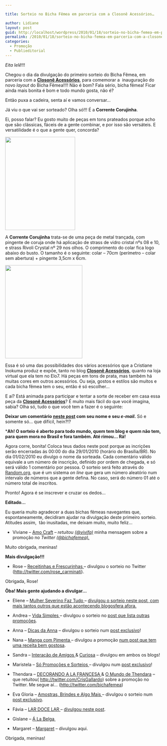 ```yaml
---

title: Sorteio no Bicha Fêmea em parceria com a Closonê Acessórios…

author: Lidiane
layout: post
guid: http://localhost/wordpress/2010/01/18/sorteio-no-bicha-femea-em-parceria-com-a-closone-acessorios/
permalink: /2010/01/18/sorteio-no-bicha-femea-em-parceria-com-a-closone-acessorios/
categories:
  - Promoção
  - Publieditorial
---
```

_Eita lelê_!!!

Chegou o dia da divulgação do primeiro sorteio do Bicha Fêmea, em parceria com a **<a href="http://closone.blogspot.com/" target="_blank">Closonê Acessórios</a>**, para comemorar a  inauguração do novo _layout_ do Bicha Fêmea!!!! Não é bom? Fala sério, bicha fêmea! Ficar ainda mais bonita é bom e todo mundo gosta, não é?

Então puxa a cadeira, senta aí e vamos conversar…

<!--more-->

Já viu o que vai ser sorteado? Olha só!!! É a **Corrente Corujinha**.

Ei, posso falar? Eu gosto muito de peças em tons prateados porque acho que são clássicas, fáceis de a gente combinar, e por isso são versáteis. E versatilidade é o que a gente quer, concorda?

[<img class="aligncenter size-medium wp-image-4129" title="1209B_(1)[1]" src="http://www.trololodemulher.com.br/blog/wp-content/uploads/2010/01/1209B_11-225x300.jpg" alt="" width="225" height="300" />](http://www.trololodemulher.com.br/blog/wp-content/uploads/2010/01/1209B_11.jpg)

A **Corrente Corujinha** trata-se de uma peça de metal trançada, com pingente de coruja onde há aplicação de strass de vidro cristal nºs 08 e 10, e strass Rivoli Crystal nº 29 nos olhos. O comprimento do colar fica logo abaixo do busto. O tamanho é o seguinte: colar &#8211; 70cm (perímetro &#8211; colar sem abertura) + pingente 3,5cm x 6cm.

[<img class="aligncenter size-medium wp-image-4130" title="1209B_(2)[1]" src="http://www.trololodemulher.com.br/blog/wp-content/uploads/2010/01/1209B_21-248x300.jpg" alt="" width="248" height="300" />](http://www.trololodemulher.com.br/blog/wp-content/uploads/2010/01/1209B_21.jpg)

Essa é só uma das possibilidades dos vários acessórios que a Cristiane Inokuma produz e expõe, tanto no blog **<a href="http://closone.blogspot.com/" target="_blank">Closonê Acessórios</a>**, quanto na loja virtual que ela tem no Elo7. Há peças em tons de prata, mas também há muitas cores em outros acessórios. Ou seja, gostos e estilos são muitos e cada bicha fêmea tem o seu, então é só escolher…

E aí? Está animada para participar e tentar a sorte de receber em casa essa peça da **<a href="http://closone.blogspot.com/" target="_blank">Closonê Acessórios</a>**? É muito mais fácil do que você imagina, sabia? Olha só, tudo o que você tem a fazer é o seguinte:

**Deixar um comentário <span style="text-decoration: underline;">neste post</span> com seu nome e seu _e-mail_.** Só e somente só… que difícil, hein?!?

***Ah! O sorteio é aberto para todo mundo, quem tem blog e quem não tem, para quem mora no Brasil e fora também. Até rimou… Rá!**

Agora corre, bonita! Coloca teus dados neste post porque as incrições serão encerradas ás 00:00 do dia 29/01/2010 (horário do Brasília/BR). No dia 01/02/2010 eu divulgo o nome da sorteada. Cada comentário válido equivale a um número de inscrição, definido por ordem de chegada, e só será válido 1 comentário por pessoa. O sorteio será feito através do <a href="http://www.random.org/" target="_blank">Random.org</a>, que é um sistema _on line_ que gera um número aleatório num intervalo de números que a gente defina. No caso, será do número 01 até o número total de inscritos.

Pronto! Agora é se inscrever e cruzar os dedos…

**Editado…**

Eu queria muito agradecer a duas bichas fêmeas navegantes que, espontaneamente, decidiram ajudar na divulgação deste primeiro sorteio. Atitudes assim,  tão inusitadas, me deixam muito, muito feliz…

* Viviane – <a href="http://amocraft.blogspot.com/" target="_blank">Amo Craft</a> – _retuitou <a href="http://twitter.com/vivifa" target="_blank">(@vivifa)</a>_ minha mensagem sobre a promoção no _Twitter_ _<a href="http://twitter.com/bichafemea" target="_blank">(@bichafemea).</a>_

Muito obrigada, meninas!

**Mais divulgação!!!**

* Rose &#8211; <a href="http://receitinhasefrescurinhas.blogspot.com/" target="_blank">Receitinhas e Frescurinhas </a>&#8211; divulgou o sorteio no Twitter (<a href="http://twitter.com/rose_carminati" target="_blank">http://twitter.com/rose_carminati</a>).

Obrigada, Rose!

**Ôba! Mais gente ajudando a divulgar&#8230;**

* Eliene &#8211; <a href="http://mulherseverino-faztudo.blogspot.com/" target="_blank">Mulher Severino Faz Tudo </a>&#8211; <a href="http://mulherseverino-faztudo.blogspot.com/2010/01/promocao-de-blogueiras.html" target="_blank">divulgou o sorteio neste post, com mais tantos outros que estão acontecendo blogosfera afora.</a>

* Andrea &#8211; <a href="http://helena-vidasimples.blogspot.com/" target="_blank">Vida Simples </a>&#8211; divulgou o sorteio no <a href="http://helena-vidasimples.blogspot.com/2010/01/mais-sorteios.html" target="_blank">post que lista outras promoções</a>.

* Anna – <a href="http://falecomanna.blogspot.com/" target="_blank">Dicas da Anna</a> – divulgou o sorteio num <a href="http://falecomanna.blogspot.com/2010/01/sorteio.html" target="_blank">post exclusivo</a>!

* Nana &#8211; <a href="http://mangacompimenta.blogspot.com/2010/01/bolo-de-fuba-com-goiabada.html" target="_blank">Manga com Pimenta </a>&#8211; divulgou a promoção <a href="http://mangacompimenta.blogspot.com/2010/01/bolo-de-fuba-com-goiabada.html" target="_blank">num post que tem uma receita bem gostosa</a>.

* Sandra &#8211; <a href="http://sandrarandrade7.blogspot.com/" target="_blank">Interação de Amigos </a>& <a href="http://sandraandrade8.blogspot.com/" target="_blank">Curiosa</a> &#8211; divulgou em ambos os blogs!

* Maristela &#8211; <a href="http://so-promocoes-e-sorteios.arteblog.com.br/" target="_blank">Só Promoções e Sorteios </a>&#8211; divulgou num <a href="http://so-promocoes-e-sorteios.arteblog.com.br/247764/Sorteio-no-Bicha-Femea/" target="_blank">post exclusivo</a>!

* Thendara &#8211; <a href="http://decorando-a-la-francesa.blogspot.com/" target="_blank">DECORANDO A LA FRANCESA </a>& <a href="http://omundodethendara.blogspot.com/" target="_blank">O Mundo de Thendara</a> &#8211; que retuitou( <a href="http://twitter.com/CrisGallardo" target="_blank">http://twitter.com/CrisGallardo</a>) sobre a promoção no Twitter. Me segue aí&#8230; (<a href="http://twitter.com/bichafemea" target="_blank">http://twitter.com/bichafemea</a>)

* Eva Gloria &#8211; <a href="http://amo-brindesealgomais.blogspot.com/" target="_blank">Amostras, Brindes e Algo Mais </a>&#8211; divulgou o sorteio num <a href="http://amo-brindesealgomais.blogspot.com/2010/01/sorteio-no-bicha-femea.html" target="_blank">post exclusivo</a>.

* Fávia &#8211; <a href="http://minhacasaminhafamilia.blogspot.com/" target="_blank">LAR DOCE LAR </a>&#8211; <a href="http://minhacasaminhafamilia.blogspot.com/2010/01/flash-da-obra-e-selinhos-com-homenagem.html" target="_blank">divulgou neste post</a>.

* Gislane &#8211; <a href="http://gislane.wordpress.com/" target="_blank">Á La Belga </a>

* Margaret &#8211; <a href="http://www.margaretss.com.br" target="_blank">Margaret</a> &#8211; divulgou aqui.

Obrigada, meninas!